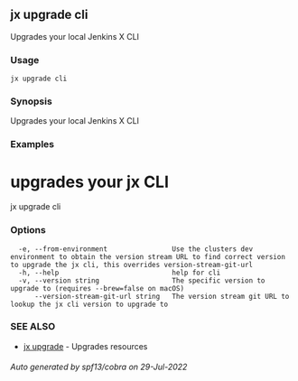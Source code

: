 ## jx upgrade cli

Upgrades your local Jenkins X CLI

### Usage

```
jx upgrade cli
```

### Synopsis

Upgrades your local Jenkins X CLI

### Examples

  # upgrades your jx CLI
  jx upgrade cli

### Options

```
  -e, --from-environment                Use the clusters dev environment to obtain the version stream URL to find correct version to upgrade the jx cli, this overrides version-stream-git-url
  -h, --help                            help for cli
  -v, --version string                  The specific version to upgrade to (requires --brew=false on macOS)
      --version-stream-git-url string   The version stream git URL to lookup the jx cli version to upgrade to
```

### SEE ALSO

* [jx upgrade](jx_upgrade.md)	 - Upgrades resources

###### Auto generated by spf13/cobra on 29-Jul-2022
